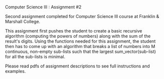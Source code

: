 Computer Science III : Assignment #2

Second assignment completed for Computer Science III course at Franklin & Marshall College.

This assignment first pushes the student to create a basic recursive algorithm (computing the powers of numbers) along with the sum of the result's digits. Using the 
functions needed for this assignment, the student then has to come up with an algorithm that breaks a list of numbers into M continuous, non-empty sub-lists such that 
the largest sum_vector(sub-list) for all the sub-lists is minimal.

Please read pdfs of assignment descriptions to see full instructions and examples.
